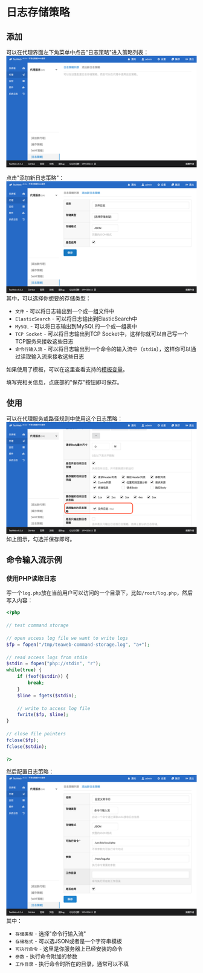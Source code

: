 # 日志存储策略
## 添加
可以在代理界面左下角菜单中点击"日志策略"进入策略列表：
![storage1.png](storage1.png)

点击"添加新日志策略"：
![storage2.png](storage2.png)
其中，可以选择你想要的存储类型：
* `文件` - 可以将日志输出到一个或一组文件中
* `ElasticSearch` - 可以将日志输出到ElasticSearch中
* `MySQL` - 可以将日志输出到MySQL的一个或一组表中
* `TCP Socket` - 可以将日志输出到TCP Socket中，这样你就可以自己写一个TCP服务来接收这些日志
* `命令行输入流` - 可以将日志输出到一个命令的输入流中（`stdin`），这样你可以通过读取输入流来接收这些日志

如果使用了模板，可以在这里查看支持的[模板变量](Index.md#模板变量)。

填写完相关信息，点底部的"保存"按钮即可保存。

## 使用
可以在代理服务或路径规则中使用这个日志策略：
![storage3.png](storage3.png)
如上图示，勾选并保存即可。

## 命令输入流示例
### 使用PHP读取日志
写一个`log.php`放在当前用户可以访问的一个目录下，比如`/root/log.php`，然后写入内容：
~~~php
<?php

// test command storage

// open access log file we want to write logs
$fp = fopen("/tmp/teaweb-command-storage.log", "a+");

// read access logs from stdin
$stdin = fopen("php://stdin", "r");
while(true) {
    if (feof($stdin)) {
        break;
    }
    $line = fgets($stdin);

    // write to access log file
    fwrite($fp, $line);
}

// close file pointers
fclose($fp);
fclose($stdin);

?>
~~~

然后配置日志策略：
![storage4.png](storage4.png)
其中：
* `存储类型` - 选择"命令行输入流"
* `存储格式` - 可以选JSON或者是一个字符串模板
* `可执行命令` - 这里是你服务器上已经安装的命令
* `参数` - 执行命令附加的参数
* `工作目录` - 执行命令时所在的目录，通常可以不填

